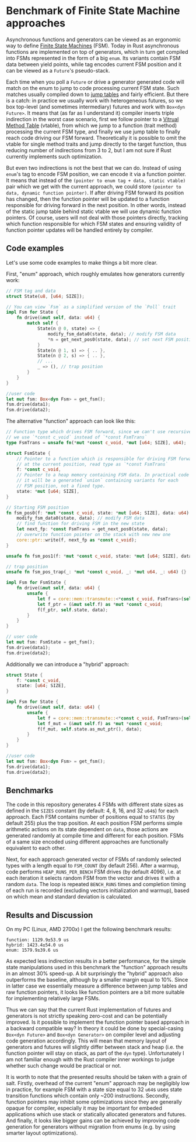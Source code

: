 # Benchmark of Finite State Machine approaches

Asynchronous functions and generators can be viewed as an ergonomic way to define [Finite State Machines](https://en.wikipedia.org/wiki/Finite-state_machine) (FSM). Today in Rust asynchronous functions are implemented on top of generators, which in turn get compiled into FSMs represented in the form of a big `enum`. Its variants contain FSM data between yield points, while tag encodes current FSM position and it can be viewed as a `Future`'s pseudo-stack.

Each time when you poll a `Future` or drive a generator generated code will match on the enum to jump to code processing current FSM state. Such matches usually compiled down to [jump tables](https://en.wikipedia.org/wiki/Branch_table) and fairly efficient. But there is a catch: in practice we usually work with heterogeneous futures, so we box top-level (and sometimes intermediary) futures and work with `Box<dyn Future>`. It means that (as far as I understand it) compiler inserts triple indirection in the worst case scenario, first we follow pointer to a [Vitrual Method Table](https://en.wikipedia.org/wiki/Virtual_method_table) (vtable), from which we jump to a function (trait method) processing the current FSM type, and finally we use jump table to finally reach code driving our FSM forward. Theoretically it is possible to omit the vtable for single method traits and jump directly to the target function, thus reducing number of indirections from 3 to 2, but I am not sure if Rust currently implements such optimization.

But even two indirections is not the best that we can do. Instead of using `enum`'s tag to encode FSM position, we can encode it via a function pointer. It means that instead of the `(pointer to enum tag + data, static vtable)` pair which we get with the current approach, we could store `(pointer to data, dynamic function pointer)`. If after driving FSM forward its position has changed, then the function pointer will be updated to a function responsible for driving forward in the next position. In other words, instead of the static jump table behind static vtable we will use dynamic function pointers. Of course, users will not deal with those pointers directly, tracking which function responsible for which FSM states and ensuring validity of function pointer updates will be handled entirely by compiler.

## Code examples

Let's use some code examples to make things a bit more clear.

First, "enum" approach, which roughly emulates how generators currently work:

```rust
// FSM tag and data
struct State(u8, [u64; SIZE]);

// You can view `Fsm` as a simplified version of the `Poll` trait
impl Fsm for State {
    fn drive(&mut self, data: u64) {
        match self {
            State(n @ 0, state) => {
                modify_fsm_data0(state, data); // modify FSM data
                *n = get_next_pos0(state, data); // set next FSM position
            }
            State(n @ 1, s) => { .. },
            State(n @ 2, s) => { .. },
            // ...
            _ => (), // trap position
        }
    }
}

//user code
let mut fsm: Box<dyn Fsm> = get_fsm();
fsm.drive(data1);
fsm.drive(data2);
```

The alternative "function" approach can look like this:

```rust
// Function type which drives FSM forward, since we can't use recursive definitions,
// we use `*const c_void` instead of `*const FsmTrans`
type FsmTrans = unsafe fn(*mut *const c_void, *mut [u64; SIZE], u64);

struct FsmState {
    // Pointer to a function which is responsible for driving FSM forward
    // at the current position, read type as `*const FsmTrans`
    f: *const c_void,
    // Pointer to a heap memory containing FSM data. In practical code
    // it will be a generated `union` containing variants for each
    // FSM position, not a fixed type.
    state: *mut [u64; SIZE],
}

// Starting FSM position
fn fsm_pos0(f: *mut *const c_void, state: *mut [u64; SIZE], data: u64) {
    modify_fsm_data0(state, data); // modify FSM data
    // find function for driving FSM in the new state
    let next_fp: *const FsmTrans = get_next_pos0(state, data);
    // overwrite function pointer on the stack with new new one
    core::ptr::write(f, next_fp as *const c_void);
}

unsafe fn fsm_pos1(f: *mut *const c_void, state: *mut [u64; SIZE], data: u64) { .. }

// trap position
unsafe fn fsm_pos_trap(_: *mut *const c_void, _: *mut u64, _: u64) {}

impl Fsm for FsmState {
    fn drive(&mut self, data: u64) {
        unsafe {
            let f = core::mem::transmute::<*const c_void, FsmTrans>(self.f);
            let f_ptr = (&mut self.f) as *mut *const c_void;
            f(f_ptr, self.state, data);
        }
    }
}

// user code
let mut fsm: FsmState = get_fsm();
fsm.drive(data1);
fsm.drive(data2);
```

Additionally we can introduce a "hybrid" approach:
```rust
struct State {
    f: *const c_void,
    state: [u64; SIZE],
}

impl Fsm for State {
    fn drive(&mut self, data: u64) {
        unsafe {
            let f = core::mem::transmute::<*const c_void, FsmTrans>(self.f);
            let f_mut = (&mut self.f) as *mut *const c_void;
            f(f_mut, self.state.as_mut_ptr(), data);
        }
    }
}

//user code
let mut fsm: Box<dyn Fsm> = get_fsm();
fsm.drive(data1);
fsm.drive(data2);
```

## Benchmarks
The code in this repository generates 4 FSMs with different state sizes as defined in the `SIZES` constant (by default: 4, 8, 16, and 32 `u64`s) for each approach. Each FSM contains number of positions equal to `STATES` (by default 255) plus the trap position. At each position FSM performs simple arithmetic actions on its state dependent on `data`, those actions are generated randomly at compile time and different for each position. FSMs of a same size encoded using different approaches are functionally equivalent to each other.

Next, for each approach generated vector of FSMs of randomly selected types with a length equal to `FSM_COUNT` (by default 256). After a warmup, code performs `HEAP_RUNS_PER_BENCH` FSM drives (by default 4096), i.e. at each iteration it selects random FSM from the vector and drives it with a random `data`. The loop is repeated `BENCH_RUNS` times and completion timing of each run is recorded (excluding vectors initialization and warmup), based on which mean and standard deviation is calculated.

## Results and Discussion

On my PC (Linux, AMD 2700x) I get the following benchmark results:
```
function: 1129.9±53.9 us
hybrid: 1423.4±54.0 us
enum: 1579.9±39.6 us
```

As expected less indirection results in a better performance, for the simple state manipulations used in this benchmark the "function" approach results in an almost 30% speed-up. A bit surprisingly the "hybrid" approach also outperforms the baseline, although by a smaller margin equal to 10%. Since in latter case we essentially measure a difference between jump tables and raw function pointers, it looks like function pointers are a bit more suitable for implementing relatively large FSMs.

Thus we can say that the current Rust implementation of futures and generators is not strictly speaking zero-cost and can be potentially improved. Is it possible to implement the function pointer based approach in a backward compatible way? In theory it could be done by special-casing `Box<dyn Future>` and `Box<dyn Generator>` on compiler level and adjusting code generation accordingly. This will mean that memory layout  of generators and futures will slightly differ between stack and heap (i.e. the function pointer will stay on stack, as part of the `dyn` type). Unfortunately I am not familiar enough with the Rust compiler inner workings to judge whether such change would be practical or not.

It is worth to note that the presented results should be taken with a grain of salt. Firstly, overhead of the current "enum" approach may be negligibly low in practice, for example FSM with a state size equal to 32 `u64`s uses state transition functions which contain only ~200 instructions. Secondly, function pointers may inhibit some optimizations since they are generally opaque for compiler, especially it may be important for embeded applications which use stack or statically allocated generators and futures. And finally, it looks like bigger gains can be achieved by improving code generation for generators without migration from enums (e.g. by using smarter layout optimizations).
